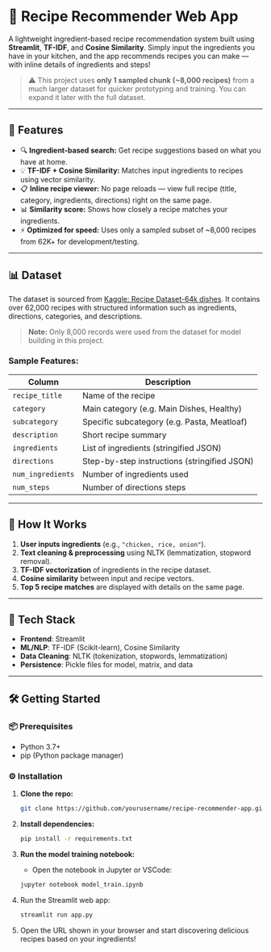 # 🍳 Recipe Recommender Web App

A lightweight ingredient-based recipe recommendation system built using **Streamlit**, **TF-IDF**, and **Cosine Similarity**. Simply input the ingredients you have in your kitchen, and the app recommends recipes you can make — with inline details of ingredients and steps!

> ⚠️ This project uses **only 1 sampled chunk (~8,000 recipes)** from a much larger dataset for quicker prototyping and training. You can expand it later with the full dataset.

---

## 🚀 Features

- 🔍 **Ingredient-based search:** Get recipe suggestions based on what you have at home.
- 💡 **TF-IDF + Cosine Similarity:** Matches input ingredients to recipes using vector similarity.
- 📋 **Inline recipe viewer:** No page reloads — view full recipe (title, category, ingredients, directions) right on the same page.
- 📊 **Similarity score:** Shows how closely a recipe matches your ingredients.
- ⚡ **Optimized for speed:** Uses only a sampled subset of ~8,000 recipes from 62K+ for development/testing.

---

## 📊 Dataset

The dataset is sourced from [Kaggle: Recipe Dataset-64k dishes](https://www.kaggle.com/datasets/prashantsingh001/recipes-dataset-64k-dishes). It contains over 62,000 recipes with structured information such as ingredients, directions, categories, and descriptions.

> **Note:** Only 8,000 records were used from the dataset for model building in this project.

### Sample Features:

| Column         | Description                                 |
|----------------|---------------------------------------------|
| `recipe_title` | Name of the recipe                          |
| `category`     | Main category (e.g. Main Dishes, Healthy)   |
| `subcategory`  | Specific subcategory (e.g. Pasta, Meatloaf) |
| `description`  | Short recipe summary                        |
| `ingredients`  | List of ingredients (stringified JSON)      |
| `directions`   | Step-by-step instructions (stringified JSON)|
| `num_ingredients` | Number of ingredients used               |
| `num_steps`    | Number of directions steps                  |

---

## 🧠 How It Works

1. **User inputs ingredients** (e.g., `"chicken, rice, onion"`).
2. **Text cleaning & preprocessing** using NLTK (lemmatization, stopword removal).
3. **TF-IDF vectorization** of ingredients in the recipe dataset.
4. **Cosine similarity** between input and recipe vectors.
5. **Top 5 recipe matches** are displayed with details on the same page.

---

## 🧪 Tech Stack

- **Frontend**: Streamlit
- **ML/NLP**: TF-IDF (Scikit-learn), Cosine Similarity
- **Data Cleaning**: NLTK (tokenization, stopwords, lemmatization)
- **Persistence**: Pickle files for model, matrix, and data

---

## 🛠️ Getting Started

### 📦 Prerequisites

- Python 3.7+
- pip (Python package manager)

### ⚙️ Installation

1. **Clone the repo:**
   ```bash
   git clone https://github.com/yourusername/recipe-recommender-app.git
   ```

2. **Install dependencies:**
   ```bash
   pip install -r requirements.txt
   ```

3. **Run the model training notebook:**
   - Open the notebook in Jupyter or VSCode:
   ```bash
   jupyter notebook model_train.ipynb
   ```
4. Run the Streamlit web app:
   ```bash
   streamlit run app.py
   ```
5. Open the URL shown in your browser and start discovering delicious recipes based on your ingredients!
